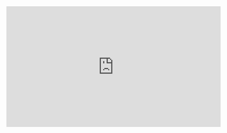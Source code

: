 <iframe width="560" height="315" src="https://www.youtube.com/embed/so3tp5xIeqQ" title="YouTube video player" frameborder="0" allow="accelerometer; autoplay; clipboard-write; encrypted-media; gyroscope; picture-in-picture; web-share" allowfullscreen></iframe>
